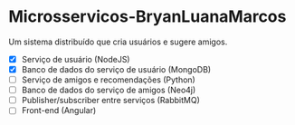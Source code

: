 # Microsservicos-BryanLuanaMarcos

Um sistema distribuído que cria usuários e sugere amigos.

- [x] Serviço de usuário (NodeJS)
- [X] Banco de dados do serviço de usuário (MongoDB)
- [ ] Serviço de amigos e recomendações (Python)
- [ ] Banco de dados do serviço de amigos (Neo4j)
- [ ] Publisher/subscriber entre serviços (RabbitMQ)
- [ ] Front-end (Angular)
